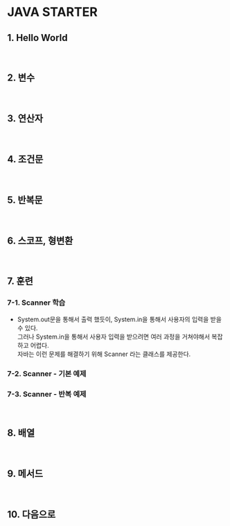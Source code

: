 # JAVA STARTER

## 1. Hello World

<br>

## 2. 변수

<br>

## 3. 연산자

<br>

## 4. 조건문

<br>

## 5. 반복문

<br>

## 6. 스코프, 형변환

<br>

## 7. 훈련

### 7-1. Scanner 학습
- System.out문을 통해서 출력 했듯이, System.in을 통해서 사용자의 입력을 받을 수 있다.  
  그러나 System.in을 통해서 사용자 입력을 받으려면 여러 과정을 거쳐야해서 복잡하고 어렵다.  
  자바는 이런 문제를 해결하기 위해 Scanner 라는 클래스를 제공한다. 

### 7-2. Scanner - 기본 예제

### 7-3. Scanner - 반복 예제

<br>

## 8. 배열

<br>

## 9. 메서드

<br>

## 10. 다음으로